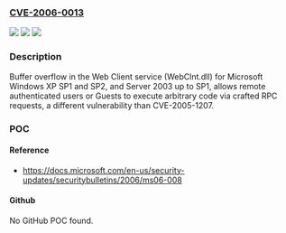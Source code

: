 ### [CVE-2006-0013](https://cve.mitre.org/cgi-bin/cvename.cgi?name=CVE-2006-0013)
![](https://img.shields.io/static/v1?label=Product&message=n%2Fa&color=blue)
![](https://img.shields.io/static/v1?label=Version&message=n%2Fa&color=blue)
![](https://img.shields.io/static/v1?label=Vulnerability&message=n%2Fa&color=brighgreen)

### Description

Buffer overflow in the Web Client service (WebClnt.dll) for Microsoft Windows XP SP1 and SP2, and Server 2003 up to SP1, allows remote authenticated users or Guests to execute arbitrary code via crafted RPC requests, a different vulnerability than CVE-2005-1207.

### POC

#### Reference
- https://docs.microsoft.com/en-us/security-updates/securitybulletins/2006/ms06-008

#### Github
No GitHub POC found.

